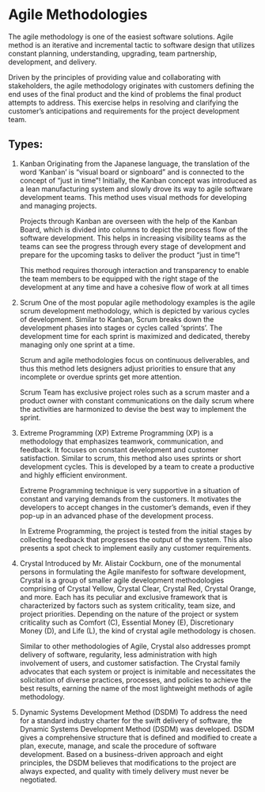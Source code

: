 # Agile Methodologies
The agile methodology is one of the easiest software solutions. Agile method is an iterative and incremental tactic to software design that utilizes constant planning, understanding, upgrading, team partnership, development, and delivery.

Driven by the principles of providing value and collaborating with stakeholders, the agile methodology originates with customers defining the end uses of the final product and the kind of problems the final product attempts to address. This exercise helps in resolving and clarifying the customer’s anticipations and requirements for the project development team.

## Types:
1. Kanban
	Originating from the Japanese language, the translation of the word ‘Kanban’ is “visual board or signboard” and is connected to the concept of “just in time”! Initially, the Kanban concept was introduced as a lean manufacturing system and slowly drove its way to agile software development teams. This method uses visual methods for developing and managing projects.

	Projects through Kanban are overseen with the help of the Kanban Board, which is divided into columns to depict the process flow of the software development. This helps in increasing visibility teams as the teams can see the progress through every stage of development and prepare for the upcoming tasks to deliver the product “just in time”!

	This method requires thorough interaction and transparency to enable the team members to be equipped with the right stage of the development at any time and have a cohesive flow of work at all times

 
2. Scrum
	One of the most popular agile methodology examples is the agile scrum development methodology, which is depicted by various cycles of development. Similar to Kanban, Scrum breaks down the development phases into stages or cycles called ‘sprints’. The development time for each sprint is maximized and dedicated, thereby managing only one sprint at a time.
	
	Scrum and agile methodologies focus on continuous deliverables, and thus this method lets designers adjust priorities to ensure that any incomplete or overdue sprints get more attention.

	Scrum Team has exclusive project roles such as a scrum master and a product owner with constant communications on the daily scrum where the activities are harmonized to devise the best way to implement the sprint. 

3. Extreme Programming (XP)
	Extreme Programming (XP) is a methodology that emphasizes teamwork, communication, and feedback. It focuses on constant development and customer satisfaction. Similar to scrum, this method also uses sprints or short development cycles. This is developed by a team to create a productive and highly efficient environment. 

	Extreme Programming technique is very supportive in a situation of constant and varying demands from the customers. It motivates the developers to accept changes in the customer’s demands, even if they pop-up in an advanced phase of the development process. 

	In Extreme Programming, the project is tested from the initial stages by collecting feedback that progresses the output of the system. This also presents a spot check to implement easily any customer requirements. 

4. Crystal
	Introduced by Mr. Alistair Cockburn, one of the monumental persons in formulating the Agile manifesto for software development, Crystal is a group of smaller agile development methodologies comprising of Crystal Yellow, Crystal Clear, Crystal Red, Crystal Orange, and more. Each has its peculiar and exclusive framework that is characterized by factors such as system criticality, team size, and project priorities. Depending on the nature of the project or system criticality such as Comfort (C), Essential Money (E), Discretionary Money (D), and Life (L), the kind of crystal agile methodology is chosen.

	Similar to other methodologies of Agile, Crystal also addresses prompt delivery of software, regularity, less administration with high involvement of users, and customer satisfaction. The Crystal family advocates that each system or project is inimitable and necessitates the solicitation of diverse practices, processes, and policies to achieve the best results, earning the name of the most lightweight methods of agile methodology.

5. Dynamic Systems Development Method (DSDM)
	To address the need for a standard industry charter for the swift delivery of software, the Dynamic Systems Development Method (DSDM) was developed. DSDM gives a comprehensive structure that is defined and modified to create a plan, execute, manage, and scale the procedure of software development. Based on a business-driven approach and eight principles, the DSDM believes that modifications to the project are always expected, and quality with timely delivery must never be negotiated.  

		


